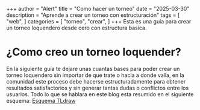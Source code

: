 +++
author = "Alert"
title = "Como hacer un torneo"
date = "2025-03-30"
description = "Aprende a crear un torneo con estructuración"
tags = [
    "web",
]
categories = [
    "torneo",
    "crear",
]
+++
Esta es una guia para crear un torneo loquendero desde cero con estructura basica. 
<!--more-->

# ¿Como creo un torneo loquender?
En la siguiente guía te dejare unas cuantas bases para poder crear un torneo loquendero sin importar de que trate o hacia a donde valla, en la comunidad este proceso debe hacerse estructuradamente para obtener resultados satisfactorios y sin generar tantas dudas o conflictos entre los usuarios. Todo lo que se hablara en este blog esta resumido en el siguiente esquema: [Esquema TLdraw](https://www.tldraw.com/f/a29nAngGGrwrjzfcSDCl5?d=v1778.-4089.2102.1444.QI0JFeje7RPRbdVQ9spW_)

